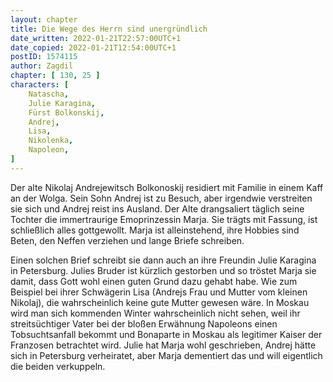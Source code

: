 ```yaml
---
layout: chapter
title: Die Wege des Herrn sind unergründlich
date_written: 2022-01-21T22:57:00UTC+1
date_copied: 2022-01-21T12:54:00UTC+1
postID: 1574115
author: Zagdil
chapter: [ 130, 25 ]
characters: [ 
    Natascha, 
    Julie Karagina, 
    Fürst Bolkonskij, 
    Andrej, 
    Lisa,
    Nikolenka, 
    Napoleon,
]
---
```

Der alte Nikolaj Andrejewitsch Bolkonoskij residiert mit Familie in einem Kaff an der Wolga. Sein Sohn Andrej ist zu Besuch, aber irgendwie verstreiten sie sich und Andrej reist ins Ausland. Der Alte drangsaliert täglich seine Tochter die immertraurige Emoprinzessin Marja. Sie trägts mit Fassung, ist schließlich alles gottgewollt. Marja ist alleinstehend, ihre Hobbies sind Beten, den Neffen verziehen und lange Briefe schreiben.

Einen solchen Brief schreibt sie dann auch an ihre Freundin Julie Karagina in Petersburg. Julies Bruder ist kürzlich gestorben und so tröstet Marja sie damit, dass Gott wohl einen guten Grund dazu gehabt habe. Wie zum Beispiel bei ihrer Schwägerin Lisa (Andrejs Frau und Mutter vom kleinen Nikolaj), die wahrscheinlich keine gute Mutter gewesen wäre. In Moskau wird man sich kommenden Winter wahrscheinlich nicht sehen, weil ihr streitsüchtiger Vater bei der bloßen Erwähnung Napoleons einen Tobsuchtsanfall bekommt und Bonaparte in Moskau als legitimer Kaiser der Franzosen betrachtet wird. Julie hat Marja wohl geschrieben, Andrej hätte sich in Petersburg verheiratet, aber Marja dementiert das und will eigentlich die beiden verkuppeln.